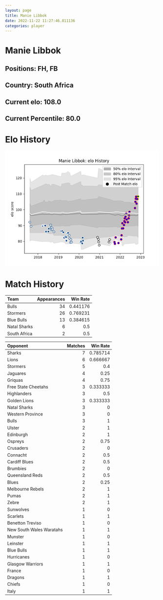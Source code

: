 ```yaml
---  
layout: page  
title: Manie Libbok  
date: 2022-11-22 11:27:46.811136  
categories: player  
---
```

# Manie Libbok

## Positions: FH, FB

## Country: South Africa

## Current elo: 108.0

## Current Percentile: 80.0

# Elo History


![elo history](history_ManieLibbok.png)
# Match History


| Team         |   Appearances |   Win Rate |
|:-------------|--------------:|-----------:|
| Bulls        |            34 |   0.441176 |
| Stormers     |            26 |   0.769231 |
| Blue Bulls   |            13 |   0.384615 |
| Natal Sharks |             6 |   0.5      |
| South Africa |             2 |   0.5      |

| Opponent                 |   Matches |   Win Rate |
|:-------------------------|----------:|-----------:|
| Sharks                   |         7 |   0.785714 |
| Lions                    |         6 |   0.666667 |
| Stormers                 |         5 |   0.4      |
| Jaguares                 |         4 |   0.25     |
| Griquas                  |         4 |   0.75     |
| Free State Cheetahs      |         3 |   0.333333 |
| Highlanders              |         3 |   0.5      |
| Golden Lions             |         3 |   0.333333 |
| Natal Sharks             |         3 |   0        |
| Western Province         |         3 |   0        |
| Bulls                    |         3 |   1        |
| Ulster                   |         2 |   1        |
| Edinburgh                |         2 |   1        |
| Ospreys                  |         2 |   0.75     |
| Crusaders                |         2 |   0        |
| Connacht                 |         2 |   0.5      |
| Cardiff Blues            |         2 |   0.5      |
| Brumbies                 |         2 |   0        |
| Queensland Reds          |         2 |   0.5      |
| Blues                    |         2 |   0.25     |
| Melbourne Rebels         |         2 |   1        |
| Pumas                    |         2 |   1        |
| Zebre                    |         2 |   1        |
| Sunwolves                |         1 |   0        |
| Scarlets                 |         1 |   1        |
| Benetton Treviso         |         1 |   0        |
| New South Wales Waratahs |         1 |   1        |
| Munster                  |         1 |   0        |
| Leinster                 |         1 |   1        |
| Blue Bulls               |         1 |   1        |
| Hurricanes               |         1 |   0        |
| Glasgow Warriors         |         1 |   1        |
| France                   |         1 |   0        |
| Dragons                  |         1 |   1        |
| Chiefs                   |         1 |   0        |
| Italy                    |         1 |   1        |
